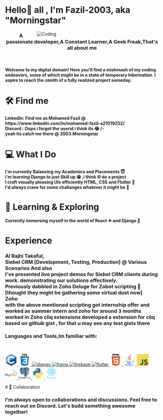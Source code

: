# Hello👋 all , I'm Fazil-2003, aka "Morningstar"
<img align="right" alt="Coding" width="400" src="https://camo.githubusercontent.com/10b2d4e80487e1d9cd086ce8619e15740a1bd22c6462f6be13df93ee684deb7b/68747470733a2f2f616e616c7974696373696e6469616d61672e636f6d2f77702d636f6e74656e742f75706c6f6164732f323031382f31322f646576656c6f7065722d6472696262626c652e676966">
<h3 align="center">A passionate developer,A Constant Learner,A Geek Freak,That's all about me</h3><br>
<h4>Welcome to my digital domain! Here you'll find a mishmash of my coding endeavors, some of which might be in a state of temporary hibernation. I aspire to reach the zenith of a fully realized project someday.</h4>

# 🛠️ Find me
<h4>
LinkedIn: Find me as Mohamed Fazil @ <br>
https://www.linkedin.com/in/mohamed-fazil-a21019252/ <br>
Discord : Oops i forget the userid i think its 😂 /- <br>
yeah its catch me there @ 2003.Morningstar <br>
</h4>

# 💻 What I Do

<h4>
I'm currently Balancing my Academics and Placements 😇 <br> 
i'm learning Django to just Skill up 😁 ,i think ill do a project <br>
I craft visually pleasing UIs efficiently HTML, CSS and Flutter 🎨 <br>
I'd always crave for some challanges whatever it might be 👊 
</h4>

# 🌱 Learning & Exploring

<h4>Currently immersing myself in the world of React ⚛️ and Django 🎨 </h4>

# Experience 

<h3>Al Rajhi Takaful,<br>
Siebel CRM [Development, Testing, Production] @ Various Scenarios And also <br>
I've presented live project demos for Siebel CRM clients during work. demonstrating our solutions effectively. 
<br>
Previously dabbled in Zoho Deluge for Zobot scripting 🤖 [thought they might be gathering some virtual dust now]
<br>
Zoho <br>
with the above mentioned scripting got internship offer and worked as summer intern and zoho for around 3 months
worked in Zoho cliq extensions developed a extension for cliq based on github gist , for that u may see any test gists there
<br></h3>
<h3 align="left">Languages and Tools,Im familiar with:</h3><br>
<p align="left"> <a href="https://www.cprogramming.com/" target="_blank" rel="noreferrer"> <img src="https://raw.githubusercontent.com/devicons/devicon/master/icons/c/c-original.svg" alt="c" width="40" height="40"/> </a> <a href="https://www.w3schools.com/css/" target="_blank" rel="noreferrer"> <img src="https://raw.githubusercontent.com/devicons/devicon/master/icons/css3/css3-original-wordmark.svg" alt="css3" width="40" height="40"/> </a> <a href="https://www.djangoproject.com/" target="_blank" rel="noreferrer"> <img src="https://cdn.worldvectorlogo.com/logos/django.svg" alt="django" width="40" height="40"/> </a> <a href="https://www.figma.com/" target="_blank" rel="noreferrer"> <img src="https://www.vectorlogo.zone/logos/figma/figma-icon.svg" alt="figma" width="40" height="40"/> </a> <a href="https://firebase.google.com/" target="_blank" rel="noreferrer"> <img src="https://www.vectorlogo.zone/logos/firebase/firebase-icon.svg" alt="firebase" width="40" height="40"/> </a> <a href="https://flutter.dev" target="_blank" rel="noreferrer"> <img src="https://www.vectorlogo.zone/logos/flutterio/flutterio-icon.svg" alt="flutter" width="40" height="40"/> </a> <a href="https://www.w3.org/html/" target="_blank" rel="noreferrer"> <img src="https://raw.githubusercontent.com/devicons/devicon/master/icons/html5/html5-original-wordmark.svg" alt="html5" width="40" height="40"/> </a> <a href="https://www.java.com" target="_blank" rel="noreferrer"> <img src="https://raw.githubusercontent.com/devicons/devicon/master/icons/java/java-original.svg" alt="java" width="40" height="40"/> </a> <a href="https://developer.mozilla.org/en-US/docs/Web/JavaScript" target="_blank" rel="noreferrer"> <img src="https://raw.githubusercontent.com/devicons/devicon/master/icons/javascript/javascript-original.svg" alt="javascript" width="40" height="40"/> </a> <a href="https://www.mysql.com/" target="_blank" rel="noreferrer"> <img src="https://raw.githubusercontent.com/devicons/devicon/master/icons/mysql/mysql-original-wordmark.svg" alt="mysql" width="40" height="40"/> </a> <a href="https://www.postgresql.org" target="_blank" rel="noreferrer"> <img src="https://raw.githubusercontent.com/devicons/devicon/master/icons/postgresql/postgresql-original-wordmark.svg" alt="postgresql" width="40" height="40"/> </a> <a href="https://www.python.org" target="_blank" rel="noreferrer"> <img src="https://raw.githubusercontent.com/devicons/devicon/master/icons/python/python-original.svg" alt="python" width="40" height="40"/> </a> <a href="https://reactjs.org/" target="_blank" rel="noreferrer"> <img src="https://raw.githubusercontent.com/devicons/devicon/master/icons/react/react-original-wordmark.svg" alt="react" width="40" height="40"/> </a> </p>
# 🤝 Collaboration
<h3>I'm always open to collaborations and discussions. Feel free to reach out on Discord. Let's build something awesome together!</h3>
